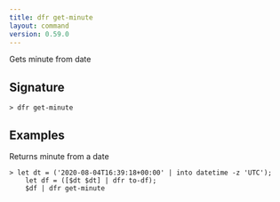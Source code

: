 ```yaml
---
title: dfr get-minute
layout: command
version: 0.59.0
---
```


Gets minute from date

## Signature

```> dfr get-minute ```

## Examples

Returns minute from a date
```shell
> let dt = ('2020-08-04T16:39:18+00:00' | into datetime -z 'UTC');
    let df = ([$dt $dt] | dfr to-df);
    $df | dfr get-minute
```

